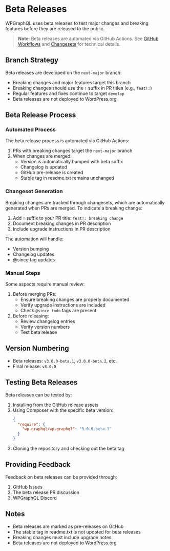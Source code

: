 # Beta Releases

WPGraphQL uses beta releases to test major changes and breaking features before they are released to the public.

> **Note**: Beta releases are automated via GitHub Actions. See [GitHub Workflows](../.github/workflows/README.md) and [Changesets](../.changeset/README.md) for technical details.

## Branch Strategy

Beta releases are developed on the `next-major` branch:
- Breaking changes and major features target this branch
- Breaking changes should use the `!` suffix in PR titles (e.g., `feat!:`)
- Regular features and fixes continue to target `develop`
- Beta releases are not deployed to WordPress.org

## Beta Release Process

### Automated Process
The beta release process is automated via GitHub Actions:
1. PRs with breaking changes target the `next-major` branch
2. When changes are merged:
   - Version is automatically bumped with beta suffix
   - Changelog is updated
   - GitHub pre-release is created
   - Stable tag in readme.txt remains unchanged

### Changeset Generation
Breaking changes are tracked through changesets, which are automatically generated when PRs are merged. To indicate a breaking change:

1. Add `!` suffix to your PR title: `feat!: breaking change`
2. Document breaking changes in PR description
3. Include upgrade instructions in PR description

The automation will handle:
- Version bumping
- Changelog updates
- @since tag updates

### Manual Steps
Some aspects require manual review:
1. Before merging PRs:
   - Ensure breaking changes are properly documented
   - Verify upgrade instructions are included
   - Check `@since todo` tags are present
2. Before releasing:
   - Review changelog entries
   - Verify version numbers
   - Test beta release

## Version Numbering
- Beta releases: `v3.0.0-beta.1`, `v3.0.0-beta.2`, etc.
- Final release: `v3.0.0`

## Testing Beta Releases

Beta releases can be tested by:
1. Installing from the GitHub release assets
2. Using Composer with the specific beta version:
   ```json
   {
     "require": {
       "wp-graphql/wp-graphql": "3.0.0-beta.1"
     }
   }
   ```
3. Cloning the repository and checking out the beta tag

## Providing Feedback

Feedback on beta releases can be provided through:
1. GitHub Issues
2. The beta release PR discussion
3. WPGraphQL Discord

## Notes
- Beta releases are marked as pre-releases on GitHub
- The stable tag in readme.txt is not updated for beta releases
- Breaking changes must include upgrade notes
- Beta releases are not deployed to WordPress.org